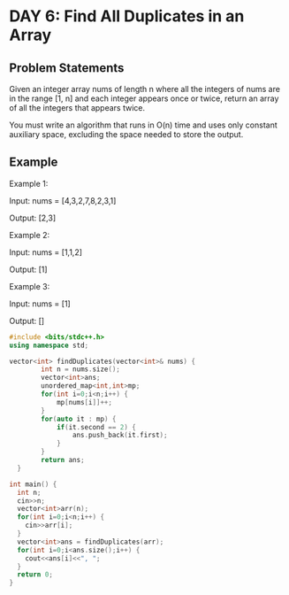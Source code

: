 # DAY 6: Find All Duplicates in an Array


## Problem Statements

Given an integer array nums of length n where all the integers of nums are in the range [1, n] and each integer appears once or twice, return an array of all the integers that appears twice.

You must write an algorithm that runs in O(n) time and uses only constant auxiliary space, excluding the space needed to store the output.


## Example

Example 1:

Input: nums = [4,3,2,7,8,2,3,1]

Output: [2,3]


Example 2:

Input: nums = [1,1,2]

Output: [1]


Example 3:

Input: nums = [1]

Output: []


```C++
#include <bits/stdc++.h>
using namespace std;

vector<int> findDuplicates(vector<int>& nums) {
        int n = nums.size();
        vector<int>ans;
        unordered_map<int,int>mp;
        for(int i=0;i<n;i++) {
            mp[nums[i]]++;
        }
        for(auto it : mp) {
            if(it.second == 2) {
                ans.push_back(it.first);
            }
        }
        return ans;
  }

int main() {
  int n;
  cin>>n;
  vector<int>arr(n);
  for(int i=0;i<n;i++) {
    cin>>arr[i];
  }
  vector<int>ans = findDuplicates(arr);
  for(int i=0;i<ans.size();i++) {
    cout<<ans[i]<<", ";
  }
  return 0;
}
```
